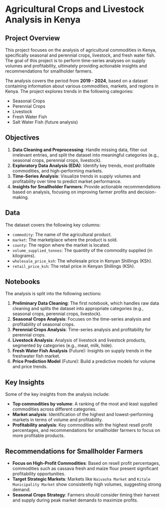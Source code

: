 # Agricultural Crops and Livestock Analysis in Kenya

## Project Overview
This project focuses on the analysis of agricultural commodities in Kenya, specifically seasonal and perennial crops, livestock, and fresh water fish. The goal of this project is to perform time-series analyses on supply volumes and profitability, ultimately providing actionable insights and recommendations for smallholder farmers.

The analysis covers the period from **2019 - 2024**, based on a dataset containing information about various commodities, markets, and regions in Kenya. The project explores trends in the following categories:
- Seasonal Crops
- Perennial Crops
- Livestock
- Fresh Water Fish
- Salt Water Fish (future analysis)

## Objectives
1. **Data Cleaning and Preprocessing**: Handle missing data, filter out irrelevant entries, and split the dataset into meaningful categories (e.g., seasonal crops, perennial crops, livestock).
2. **Exploratory Data Analysis (EDA)**: Identify key trends, most profitable commodities, and high-performing markets.
3. **Time-Series Analysis**: Visualize trends in supply volumes and profitability over time to predict market performance.
4. **Insights for Smallholder Farmers**: Provide actionable recommendations based on analysis, focusing on improving farmer profits and decision-making.

## Data
The dataset covers the following key columns:
- `commodity`: The name of the agricultural product.
- `market`: The marketplace where the product is sold.
- `county`: The region where the market is located.
- `volume_supplied_tonnes`: The quantity of the commodity supplied (in kilograms).
- `wholesale_price_ksh`: The wholesale price in Kenyan Shillings (KSh).
- `retail_price_ksh`: The retail price in Kenyan Shillings (KSh).

## Notebooks
The analysis is split into the following sections:
1. **Preliminary Data Cleaning**: The first notebook, which handles raw data cleaning and splits the dataset into appropriate categories (e.g., seasonal crops, perennial crops, livestock).
2. **Seasonal Crops Analysis**: Focuses on the time-series analysis and profitability of seasonal crops.
3. **Perennial Crops Analysis**: Time-series analysis and profitability for perennial crops.
4. **Livestock Analysis**: Analysis of livestock and livestock products, segmented by categories (e.g., meat, milk, hide).
5. **Fresh Water Fish Analysis** (Future): Insights on supply trends in the freshwater fish market.
6. **Price Prediction Model** (Future): Build a predictive models for volume and price trends.

## Key Insights
Some of the key insights from the analysis include:
- **Top commodities by volume**: A ranking of the most and least supplied commodities across different categories.
- **Market analysis**: Identification of the highest and lowest-performing markets in terms of volume and profitability.
- **Profitability analysis**: Key commodities with the highest resell profit percentages, and recommendations for smallholder farmers to focus on more profitable products.
  
## Recommendations for Smallholder Farmers
- **Focus on High-Profit Commodities**: Based on resell profit percentages, commodities such as cassava fresh and maize flour present significant profitability opportunities.
- **Target Strategic Markets**: Markets like `Naivasha Market` and `Kitale Municipality Market` show consistently high volumes, suggesting strong demand.
- **Seasonal Crops Strategy**: Farmers should consider timing their harvest and supply during peak market demands to maximize profits.
